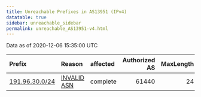 ```yaml
---
title: Unreachable Prefixes in AS13951 (IPv4)
datatable: true
sidebar: unreachable_sidebar
permalink: unreachable_AS13951-v4.html
---
```


Data as of 2020-12-06 15:35:00 UTC


<div class="datatable-begin"></div>

| Prefix                                                 | Reason                                                                                                | affected   |   Authorized AS |   MaxLength | Anchor                                         |   unreachable /24s |
|:-------------------------------------------------------|:------------------------------------------------------------------------------------------------------|:-----------|----------------:|------------:|:-----------------------------------------------|-------------------:|
| [191.96.30.0/24](https://stat.ripe.net/191.96.30.0/24) | [INVALID ASN](https://rpki-validator.ripe.net/announcement-preview?asn=AS13951&prefix=191.96.30.0/24) | complete   |           61440 |          24 | [LACNIC](unreachable_LACNIC_RPKI_Root-v4.html) |                  1 |

<div class="datatable-end"></div>